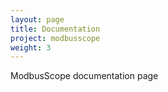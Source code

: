 ```yaml
---
layout: page
title: Documentation
project: modbusscope
weight: 3
---
```


<p class="message">
  ModbusScope documentation page
</p>

